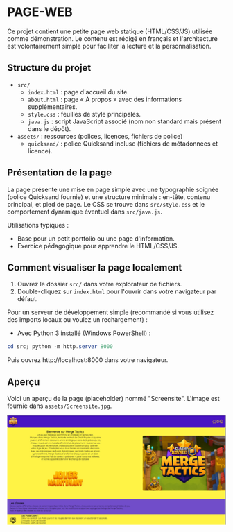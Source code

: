 # PAGE-WEB

Ce projet contient une petite page web statique (HTML/CSS/JS) utilisée comme démonstration. Le contenu est rédigé en français et l'architecture est volontairement simple pour faciliter la lecture et la personnalisation.

## Structure du projet

- `src/`
	- `index.html` : page d'accueil du site.
	- `about.html` : page « À propos » avec des informations supplémentaires.
	- `style.css` : feuilles de style principales.
	- `java.js` : script JavaScript associé (nom non standard mais présent dans le dépôt).
- `assets/` : ressources (polices, licences, fichiers de police)
	- `quicksand/` : police Quicksand incluse (fichiers de métadonnées et licence).

## Présentation de la page

La page présente une mise en page simple avec une typographie soignée (police Quicksand fournie) et une structure minimale : en-tête, contenu principal, et pied de page. Le CSS se trouve dans `src/style.css` et le comportement dynamique éventuel dans `src/java.js`.

Utilisations typiques :
- Base pour un petit portfolio ou une page d'information.
- Exercice pédagogique pour apprendre le HTML/CSS/JS.

## Comment visualiser la page localement

1. Ouvrez le dossier `src/` dans votre explorateur de fichiers.
2. Double-cliquez sur `index.html` pour l'ouvrir dans votre navigateur par défaut.

Pour un serveur de développement simple (recommandé si vous utilisez des imports locaux ou voulez un rechargement) :

- Avec Python 3 installé (Windows PowerShell) :

```powershell
cd src; python -m http.server 8000
```

Puis ouvrez http://localhost:8000 dans votre navigateur.

## Aperçu

Voici un aperçu de la page (placeholder) nommé "Screensite". L'image est fournie dans `assets/Screensite.jpg`.

![Screensite preview](assets/Screensite.jpg)
